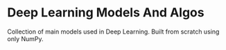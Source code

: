 # Deep Learning Models And Algos  

Collection of main models used in Deep Learning. Built from scratch using only NumPy.  
